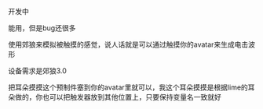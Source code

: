 开发中

能用，但是bug还很多

使用郊狼来模拟被触摸的感觉，说人话就是可以通过触摸你的avatar来生成电击波形

设备需求是郊狼3.0

把耳朵摸摸这个预制件塞到你的avatar里就可以，我这个耳朵摸摸是根据lime的耳朵做的，你也可以把触发器放到其他位置上，只要保持变量名一致就好

